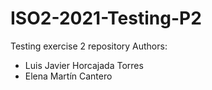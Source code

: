 # ISO2-2021-Testing-P2

Testing exercise 2 repository Authors:
* Luis Javier Horcajada Torres
* Elena Martín Cantero
